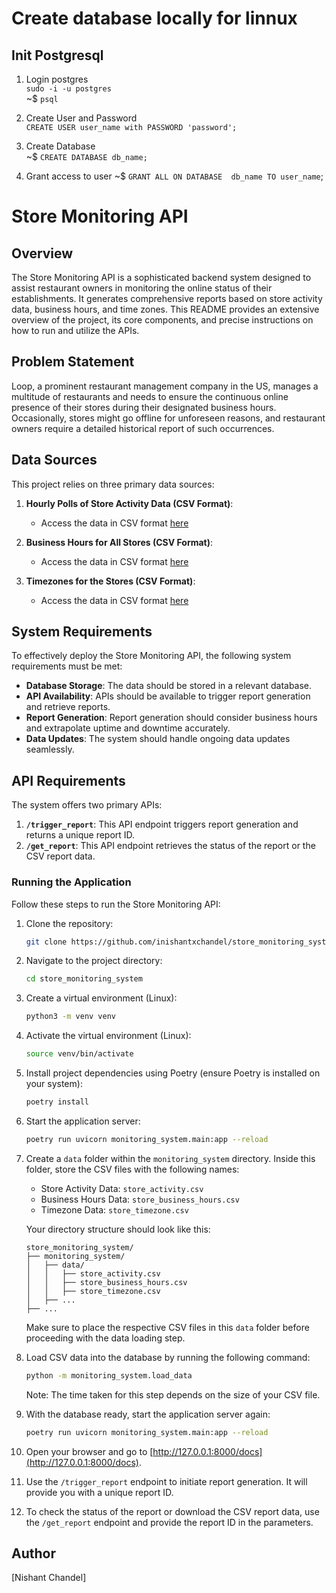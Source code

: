 # Create database locally for linnux
## Init Postgresql

1. Login postgres\
   `sudo -i -u postgres`\
   ~$ `psql`

2. Create User and Password\
   `CREATE USER user_name with PASSWORD 'password';`

3. Create Database\
   ~$ `CREATE DATABASE db_name;`

4. Grant access to user
   ~$ `GRANT ALL ON DATABASE  db_name TO user_name`;
# Store Monitoring API

## Overview

The Store Monitoring API is a sophisticated backend system designed to assist restaurant owners in monitoring the online status of their establishments. It generates comprehensive reports based on store activity data, business hours, and time zones. This README provides an extensive overview of the project, its core components, and precise instructions on how to run and utilize the APIs.

## Problem Statement

Loop, a prominent restaurant management company in the US, manages a multitude of restaurants and needs to ensure the continuous online presence of their stores during their designated business hours. Occasionally, stores might go offline for unforeseen reasons, and restaurant owners require a detailed historical report of such occurrences.

## Data Sources

This project relies on three primary data sources:

1. **Hourly Polls of Store Activity Data (CSV Format)**:
   - Access the data in CSV format [here](https://drive.google.com/file/d/1UIx1hVJ7qt_6oQoGZgb8B3P2vd1FD025/view?usp=sharing)

2. **Business Hours for All Stores (CSV Format)**:
   - Access the data in CSV format [here](https://drive.google.com/file/d/1va1X3ydSh-0Rt1hsy2QSnHRA4w57PcXg/view?usp=sharing)

3. **Timezones for the Stores (CSV Format)**:
   - Access the data in CSV format [here](https://drive.google.com/file/d/101P9quxHoMZMZCVWQ5o-shonk2lgK1-o/view?usp=sharing)

## System Requirements

To effectively deploy the Store Monitoring API, the following system requirements must be met:

- **Database Storage**: The data should be stored in a relevant database.
- **API Availability**: APIs should be available to trigger report generation and retrieve reports.
- **Report Generation**: Report generation should consider business hours and extrapolate uptime and downtime accurately.
- **Data Updates**: The system should handle ongoing data updates seamlessly.

## API Requirements

The system offers two primary APIs:

1. **`/trigger_report`**: This API endpoint triggers report generation and returns a unique report ID.
2. **`/get_report`**: This API endpoint retrieves the status of the report or the CSV report data.

### Running the Application

Follow these steps to run the Store Monitoring API:

1. Clone the repository:
   ```bash
   git clone https://github.com/inishantxchandel/store_monitoring_system.git
   ```

2. Navigate to the project directory:
   ```bash
   cd store_monitoring_system
   ```

3. Create a virtual environment (Linux):
   ```bash
   python3 -m venv venv
   ```

4. Activate the virtual environment (Linux):
   ```bash
   source venv/bin/activate
   ```

5. Install project dependencies using Poetry (ensure Poetry is installed on your system):
   ```bash
   poetry install
   ```

6. Start the application server:
   ```bash
   poetry run uvicorn monitoring_system.main:app --reload
   ```
7. Create a `data` folder within the `monitoring_system` directory. Inside this folder, store the CSV files with the following names:

   - Store Activity Data: `store_activity.csv`
   - Business Hours Data: `store_business_hours.csv`
   - Timezone Data: `store_timezone.csv`

   Your directory structure should look like this:

   ```
   store_monitoring_system/
   ├── monitoring_system/
   │   ├── data/
   │   │   ├── store_activity.csv
   │   │   ├── store_business_hours.csv
   │   │   ├── store_timezone.csv
   │   ├── ...
   ├── ...
   ```

   Make sure to place the respective CSV files in this `data` folder before proceeding with the data loading step.


8. Load CSV data into the database by running the following command:
   ```bash
   python -m monitoring_system.load_data
   ```

   Note: The time taken for this step depends on the size of your CSV file.

9. With the database ready, start the application server again:
   ```bash
   poetry run uvicorn monitoring_system.main:app --reload
   ```

10. Open your browser and go to [http://127.0.0.1:8000/docs](http://127.0.0.1:8000/docs).

11. Use the `/trigger_report` endpoint to initiate report generation. It will provide you with a unique report ID.

12. To check the status of the report or download the CSV report data, use the `/get_report` endpoint and provide the report ID in the parameters.

## Author

[Nishant Chandel]
